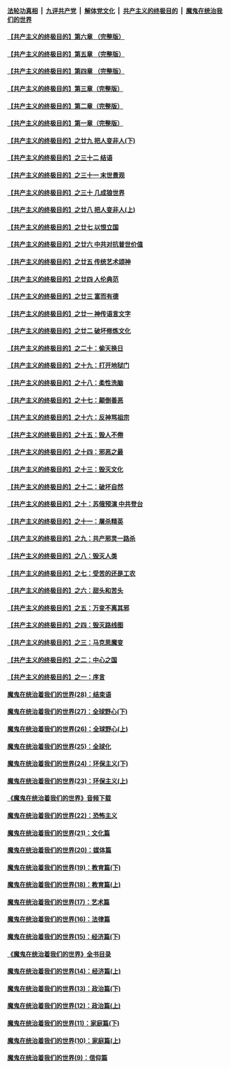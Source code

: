 

####  [法轮功真相](../../../../basic/blob/master/README.md?t=06301702) &nbsp;|&nbsp; [九评共产党](../../../../9ping.md/blob/master/README.md?t=06301702) &nbsp;|&nbsp; [解体党文化](../../../../jtdwh.md/blob/master/README.md?t=06301702)  &nbsp;|&nbsp; [共产主义的终极目的](../../../../gczydzjmd.md/blob/master/README.md?t=06301702) &nbsp;|&nbsp; [魔鬼在统治我们的世界](../../../../mgztzwmdsj.md/blob/master/README.md?t=06301702) 

#### [【共产主义的终极目的】第六章 （完整版）](../pages/nsc422/n11428913.md?t=06301702) 

#### [【共产主义的终极目的】第五章 （完整版）](../pages/nsc422/n11428912.md?t=06301702) 

#### [【共产主义的终极目的】第四章 （完整版）](../pages/nsc422/n11428907.md?t=06301702) 

#### [【共产主义的终极目的】第三章（完整版）](../pages/nsc422/n11428848.md?t=06301702) 

#### [【共产主义的终极目的】第二章（完整版）](../pages/nsc422/n11428831.md?t=06301702) 

#### [【共产主义的终极目的】第一章（完整版）](../pages/nsc422/n11417651.md?t=06301702) 

#### [【共产主义的终极目的】之廿九 把人变非人(下)](../pages/nsc422/n11344140.md?t=06301702) 

#### [【共产主义的终极目的】之三十二 结语](../pages/nsc422/n11360535.md?t=06301702) 

#### [【共产主义的终极目的】之三十一 末世景观](../pages/nsc422/n11351129.md?t=06301702) 

#### [【共产主义的终极目的】之三十 几成狼世界](../pages/nsc422/n11348280.md?t=06301702) 

#### [【共产主义的终极目的】之廿八 把人变非人(上)](../pages/nsc422/n11340492.md?t=06301702) 

#### [【共产主义的终极目的】之廿七 以恨立国](../pages/nsc422/n11336944.md?t=06301702) 

#### [【共产主义的终极目的】之廿六 中共对抗普世价值](../pages/nsc422/n11324785.md?t=06301702) 

#### [【共产主义的终极目的】之廿五 传统艺术颂神](../pages/nsc422/n11296396.md?t=06301702) 

#### [【共产主义的终极目的】之廿四 人伦典范](../pages/nsc422/n11296397.md?t=06301702) 

#### [【共产主义的终极目的】之廿三 富而有德](../pages/nsc422/n11283598.md?t=06301702) 

#### [【共产主义的终极目的】之廿一 神传语言文字](../pages/nsc422/n11263265.md?t=06301702) 

#### [【共产主义的终极目的】之廿二 破坏修炼文化](../pages/nsc422/n11245728.md?t=06301702) 

#### [【共产主义的终极目的】之二十：偷天换日](../pages/nsc422/n11238846.md?t=06301702) 

#### [【共产主义的终极目的】之十九：打开地狱门](../pages/nsc422/n11206376.md?t=06301702) 

#### [【共产主义的终极目的】之十八：柔性洗脑](../pages/nsc422/n11199994.md?t=06301702) 

#### [【共产主义的终极目的】之十七：颠倒善恶](../pages/nsc422/n11179782.md?t=06301702) 

#### [【共产主义的终极目的】之十六：反神骂祖宗](../pages/nsc422/n11166798.md?t=06301702) 

#### [【共产主义的终极目的】之十五：毁人不倦](../pages/nsc422/n11166792.md?t=06301702) 

#### [【共产主义的终极目的】之十四：邪恶之最](../pages/nsc422/n11150249.md?t=06301702) 

#### [【共产主义的终极目的】之十三：毁灭文化](../pages/nsc422/n11135227.md?t=06301702) 

#### [【共产主义的终极目的】之十二：破坏自然](../pages/nsc422/n11135214.md?t=06301702) 

#### [【共产主义的终极目的】之十：苏俄预演 中共登台](../pages/nsc422/n11118424.md?t=06301702) 

#### [【共产主义的终极目的】之十一：屠杀精英](../pages/nsc422/n11118442.md?t=06301702) 

#### [【共产主义的终极目的】之九：共产邪灵一路杀](../pages/nsc422/n11114139.md?t=06301702) 

#### [【共产主义的终极目的】之八：毁灭人类](../pages/nsc422/n11108503.md?t=06301702) 

#### [【共产主义的终极目的】之七：受苦的还是工农](../pages/nsc422/n11101809.md?t=06301702) 

#### [【共产主义的终极目的】之六：甜头和苦头](../pages/nsc422/n11096971.md?t=06301702) 

#### [【共产主义的终极目的】之五：万变不离其邪](../pages/nsc422/n11091285.md?t=06301702) 

#### [【共产主义的终极目的】之四：毁灭路线图](../pages/nsc422/n11086284.md?t=06301702) 

#### [【共产主义的终极目的】之三：马克思魔变](../pages/nsc422/n11061941.md?t=06301702) 

#### [【共产主义的终极目的】之二：中心之国](../pages/nsc422/n11047728.md?t=06301702) 

#### [【共产主义的终极目的】之一：序言](../pages/nsc422/n11086077.md?t=06301702) 

#### [魔鬼在统治着我们的世界(28)：结束语](../pages/nsc422/n10936246.md?t=06301702) 

#### [魔鬼在统治着我们的世界(27)：全球野心(下)](../pages/nsc422/n10928319.md?t=06301702) 

#### [魔鬼在统治着我们的世界(26)：全球野心(上)](../pages/nsc422/n10900318.md?t=06301702) 

#### [魔鬼在统治着我们的世界(25)：全球化](../pages/nsc422/n10788205.md?t=06301702) 

#### [魔鬼在统治着我们的世界(24)：环保主义(下)](../pages/nsc422/n10695307.md?t=06301702) 

#### [魔鬼在统治着我们的世界(23)：环保主义(上)](../pages/nsc422/n10688613.md?t=06301702) 

#### [《魔鬼在统治着我们的世界》音频下载](../pages/nsc422/n10635553.md?t=06301702) 

#### [魔鬼在统治着我们的世界(22)：恐怖主义](../pages/nsc422/n10614727.md?t=06301702) 

#### [魔鬼在统治着我们的世界(21)：文化篇](../pages/nsc422/n10597706.md?t=06301702) 

#### [魔鬼在统治着我们的世界(20)：媒体篇](../pages/nsc422/n10586579.md?t=06301702) 

#### [魔鬼在统治着我们的世界(19)：教育篇(下)](../pages/nsc422/n10564808.md?t=06301702) 

#### [魔鬼在统治着我们的世界(18)：教育篇(上)](../pages/nsc422/n10526970.md?t=06301702) 

#### [魔鬼在统治着我们的世界(17)：艺术篇](../pages/nsc422/n10499093.md?t=06301702) 

#### [魔鬼在统治着我们的世界(16)：法律篇](../pages/nsc422/n10485969.md?t=06301702) 

#### [魔鬼在统治着我们的世界(15)：经济篇(下)](../pages/nsc422/n10469975.md?t=06301702) 

#### [《魔鬼在统治着我们的世界》全书目录](../pages/nsc422/n10464261.md?t=06301702) 

#### [魔鬼在统治着我们的世界(14)：经济篇(上)](../pages/nsc422/n10457370.md?t=06301702) 

#### [魔鬼在统治着我们的世界(13)：政治篇(下)](../pages/nsc422/n10448270.md?t=06301702) 

#### [魔鬼在统治着我们的世界(12)：政治篇(上)](../pages/nsc422/n10444576.md?t=06301702) 

#### [魔鬼在统治着我们的世界(11)：家庭篇(下)](../pages/nsc422/n10440961.md?t=06301702) 

#### [魔鬼在统治着我们的世界(10)：家庭篇(上)](../pages/nsc422/n10435448.md?t=06301702) 

#### [魔鬼在统治着我们的世界(9)：信仰篇](../pages/nsc422/n10432159.md?t=06301702) 

